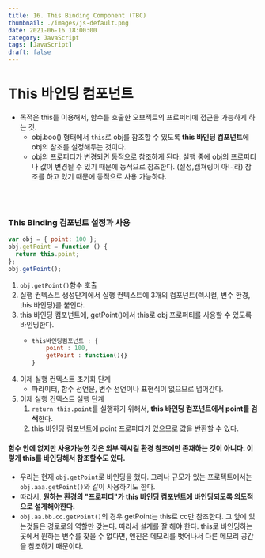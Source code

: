 ```yaml
---
title: 16. This Binding Component (TBC)
thumbnail: ./images/js-default.png
date: 2021-06-16 18:00:00
category: JavaScript
tags: [JavaScript]
draft: false
---
```


# This 바인딩 컴포넌트

- 목적은 this를 이용해서, 함수를 호출한 오브젝트의 프로퍼티에 접근을 가능하게 하는 것.
  - obj.boo() 형태에서 `this`로 obj를 참조할 수 있도록 **this 바인딩 컴포넌트**에 obj의 참조를 설정해두는 것이다.
  - obj의 프로퍼티가 변경되면 동적으로 참조하게 된다. 실행 중에 obj의 프로퍼티나 값이 변경될 수 있기 때문에 동적으로 참조한다. (설정,캡쳐링이 아니라) 참조를 하고 있기 때문에 동적으로 사용 가능하다.

<br>
<br>

### This Binding 컴포넌트 설정과 사용

```javascript
var obj = { point: 100 };
obj.getPoint = function () {
  return this.point;
};
obj.getPoint();
```

1. `obj.getPoint()`함수 호출
2. 실행 컨텍스트 생성단계에서 실행 컨텍스트에 3개의 컴포넌트(렉시컬, 변수 환경, this 바인딩)를 붙인다.
3. this 바인딩 컴포넌트에, getPoint()에서 this로 obj 프로퍼티를 사용할 수 있도록 바인딩한다.
   - ```Javascript
     this바인딩컴포넌트 : {
         point : 100,
         getPoint : function(){}
     }
     ```
4. 이제 실행 컨텍스트 초기화 단계
   - 파라미터, 함수 선언문, 변수 선언이나 표현식이 없으므로 넘어간다.
5. 이제 실행 컨텍스트 실행 단계
   1. `return this.point`를 실행하기 위해서, **this 바인딩 컴포넌트에서 point를 검색**한다.
   2. this 바인딩 컴포넌트에 point 프로퍼티가 있으므로 값을 반환할 수 있다.

#### 함수 안에 없지만 사용가능한 것은 외부 렉시컬 환경 참조에만 존재하는 것이 아니다. 이렇게 this를 바인딩해서 참조할수도 있다.

- 우리는 현재 `obj.getPoint`로 바인딩을 했다. 그러나 규모가 있는 프로젝트에서는 `obj.aaa.getPoint()`와 같이 사용하기도 한다.
- 따라서, **원하는 환경의 "프로퍼티"가 this 바인딩 컴포넌트에 바인딩되도록 의도적으로 설계해야한다.**
- `obj.aa.bb.cc.getPoint()`의 경우 getPoint는 this로 cc만 참조한다. 그 앞에 있는것들은 경로로의 역할만 갖는다. 따라서 설계를 잘 해야 한다. this로 바인딩하는 곳에서 원하는 변수를 찾을 수 없다면, 엔진은 메모리를 벗어나서 다른 메모리 공간을 참조하기 때문이다.
